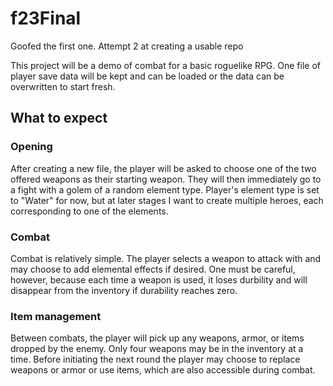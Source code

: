 # f23Final
Goofed the first one. Attempt 2 at creating a usable repo

This project will be a demo of combat for a basic roguelike RPG. 
One file of player save data will be kept and can be loaded or the data can be overwritten to start fresh. 

## What to expect

### Opening
After creating a new file, the player will be asked to choose one of the two offered weapons as their starting weapon.
They will then immediately go to a fight with a golem of a random element type. Player's element type is set to "Water" for now, 
but at later stages I want to create multiple heroes, each corresponding to one of the elements.

### Combat
Combat is relatively simple. The player selects a weapon to attack with and may choose to add elemental effects if desired. One must be careful, 
however, because each time a weapon is used, it loses durbility and will disappear from the inventory if durability reaches zero.

### Item management
Between combats, the player will pick up any weapons, armor, or items dropped by the enemy. Only four weapons may be in the inventory 
at a time. Before initiating the next round the player may choose to replace weapons or armor or use items,
which are also accessible during combat.


